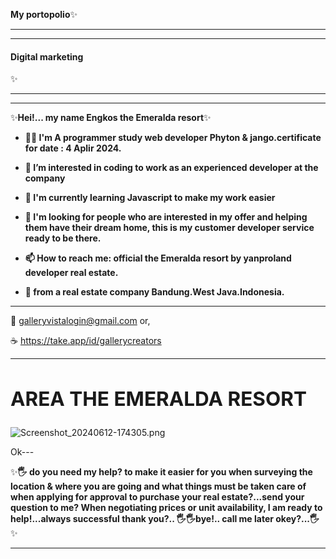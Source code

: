 
**My portopolio**✨

---
---

<h4>Digital marketing</h4> ✨

 ---
 ---
 
✨**Hei!... my name Engkos the Emeralda resort**✨

-  **👩‍💻 I'm A programmer study web developer Phyton & jango.certificate for date : 4 Aplir 2024.**
-  **👀 I’m interested in coding to work as an experienced developer at the company**
-  **🌱 I'm currently learning Javascript to make my work easier**
-  **🎯  I'm looking for people who are interested in my offer and helping them have their dream home, this is my customer developer service ready to be there.**
-  **📫 How to reach me: official the Emeralda resort by yanproland developer real estate.**

- **🥂 from a real estate company Bandung.West Java.Indonesia.**
---

   📝 galleryvistalogin@gmail.com or,
   
   ☕ https://take.app/id/gallerycreators

---
**<h2>AREA THE EMERALDA RESORT</h2>**
---

![Screenshot_20240612-174305.png](https://github.com/user-attachments/assets/3fa4e788-a16c-4431-b577-65d2e615fb67)

Ok---

✨**🖐️ do you need my help? to make it easier for you when surveying the location & where you are going and what things must be taken care of when applying for approval to purchase your real estate?...send your question to me? When negotiating prices or unit availability, I am ready to help!...always successful thank you?.. 🖐️🖐️bye!.. call me later okey?...🖐️**✨


---

